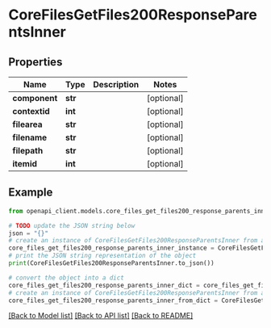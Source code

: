 # CoreFilesGetFiles200ResponseParentsInner


## Properties

Name | Type | Description | Notes
------------ | ------------- | ------------- | -------------
**component** | **str** |  | [optional] 
**contextid** | **int** |  | [optional] 
**filearea** | **str** |  | [optional] 
**filename** | **str** |  | [optional] 
**filepath** | **str** |  | [optional] 
**itemid** | **int** |  | [optional] 

## Example

```python
from openapi_client.models.core_files_get_files200_response_parents_inner import CoreFilesGetFiles200ResponseParentsInner

# TODO update the JSON string below
json = "{}"
# create an instance of CoreFilesGetFiles200ResponseParentsInner from a JSON string
core_files_get_files200_response_parents_inner_instance = CoreFilesGetFiles200ResponseParentsInner.from_json(json)
# print the JSON string representation of the object
print(CoreFilesGetFiles200ResponseParentsInner.to_json())

# convert the object into a dict
core_files_get_files200_response_parents_inner_dict = core_files_get_files200_response_parents_inner_instance.to_dict()
# create an instance of CoreFilesGetFiles200ResponseParentsInner from a dict
core_files_get_files200_response_parents_inner_from_dict = CoreFilesGetFiles200ResponseParentsInner.from_dict(core_files_get_files200_response_parents_inner_dict)
```
[[Back to Model list]](../README.md#documentation-for-models) [[Back to API list]](../README.md#documentation-for-api-endpoints) [[Back to README]](../README.md)


